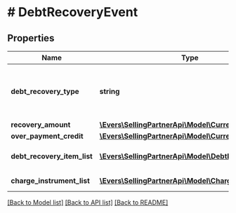# # DebtRecoveryEvent

## Properties

Name | Type | Description | Notes
------------ | ------------- | ------------- | -------------
**debt_recovery_type** | **string** | The debt recovery type.  Possible values:  * DebtPayment  * DebtPaymentFailure  *DebtAdjustment | [optional]
**recovery_amount** | [**\Evers\SellingPartnerApi\Model\Currency**](Currency.md) |  | [optional]
**over_payment_credit** | [**\Evers\SellingPartnerApi\Model\Currency**](Currency.md) |  | [optional]
**debt_recovery_item_list** | [**\Evers\SellingPartnerApi\Model\DebtRecoveryItem[]**](DebtRecoveryItem.md) | A list of debt recovery item information. | [optional]
**charge_instrument_list** | [**\Evers\SellingPartnerApi\Model\ChargeInstrument[]**](ChargeInstrument.md) | A list of payment instruments. | [optional]

[[Back to Model list]](../../README.md#models) [[Back to API list]](../../README.md#endpoints) [[Back to README]](../../README.md)
